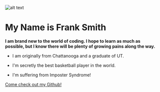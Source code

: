 ![alt text](http://a1.espncdn.com/combiner/i?img=%2Fphoto%2F2018%2F0201%2Fr322175_1296x729_16%2D9.jpg&w=1140&cquality=40 )

# My Name is Frank Smith

**I am brand new to the world of coding. I hope to learn as much as possible, but I know there will be plenty of growing pains along the way.**

+ I am originally from Chattanooga and a graduate of UT.

+ I'm secretly the best basketball player in the world.

+ I'm suffering from Imposter Syndrome!

[Come check out my Github!](https://github.com/knarf56/)
